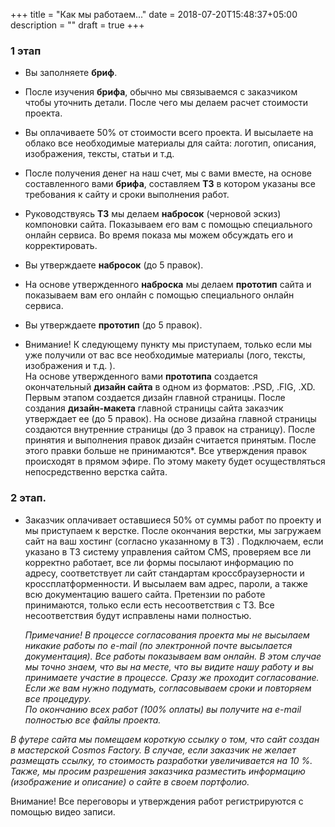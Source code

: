 +++
title = "Как мы работаем..."
date = 2018-07-20T15:48:37+05:00
description = ""
draft = true
+++
### 1 этап ###

* Вы заполняете **бриф**.

* После изучения **брифа**, обычно мы связываемся с заказчиком чтобы уточнить детали. После чего мы делаем  расчет стоимости проекта.

* Вы оплачиваете 50% от стоимости всего проекта. И высылаете на облако все необходимые материалы для сайта: логотип, описания, изображения, тексты, статьи и т.д.

* После получения денег на наш счет, мы с вами вместе, на основе составленного вами **брифа**, составляем **ТЗ** в котором указаны все требования к сайту и сроки выполнения работ. 

* Руководствуясь **ТЗ** мы делаем **набросок** (черновой эскиз) компоновки сайта. Показываем его вам с помощью специального онлайн сервиса. Во время показа мы можем обсуждать
его и корректировать.

* Вы утверждаете **набросок** (до 5 правок).

* На основе утвержденного **наброска** мы делаем **прототип** сайта и показываем вам его онлайн с помощью специального онлайн сервиса. 

* Вы утверждаете **прототип** (до 5 правок).

* Внимание! К следующему пункту мы приступаем, только если мы уже получили от вас все необходимые материалы (лого, тексты, изображения и т.д. ).  
На основе утвержденного вами **прототипа** создается окончательный **дизайн сайта** в одном из форматов: .PSD, .FIG, .XD. Первым этапом создается дизайн главной страницы.
После создания **дизайн-макета** главной страницы сайта заказчик утверждает ее (до 5 правок). На основе дизайна главной страницы создаются внутренние страницы (до 3 правок на страницу). После принятия и выполнения правок дизайн считается принятым.
После этого правки больше не принимаются*.  Все утверждения правок происходят в прямом эфире.
По этому макету будет осуществляться непосредственно верстка сайта. 

### 2 этап.
* Заказчик оплачивает оставшиеся 50% от суммы работ по проекту и мы приступаем к верстке.
После окончания верстки, мы загружаем сайт на ваш хостинг (согласно указанному в ТЗ) .
Подключаем, если указано в ТЗ систему управления сайтом CMS, проверяем все ли корректно работает, все ли формы посылают информацию по адресу, соответствует ли сайт стандартам кроссбраузерности и кроссплатформенности. И высылаем вам адрес, пароли, а также всю документацию вашего сайта.
Претензии по работе принимаются, только если есть несоответствия с ТЗ.  Все несоответствия будут исправлены нами полностью.

  *Примечание!
В процессе согласования проекта мы не высылаем никакие работы по e-mail (по электронной почте высылается документация). Все работы показываем вам онлайн. В этом случае мы точно знаем, что вы на месте, что вы видите нашу работу и вы принимаете участие в процессе. Сразу же проходит согласование. Если же вам нужно подумать, согласовываем сроки и повторяем все процедуру.  
По окончанию всех работ (100% оплаты) вы получите на e-mail полностью все файлы проекта.* 

*В футере сайта мы помещаем короткую ссылку о том, что сайт создан в мастерской Cosmos Factory.  В случае, если заказчик не желает размещать ссылку, то стоимость разработки увеличивается на 10 %. Также, мы просим разрешения заказчика разместить информацию (изображение и описание) о сайте в своем портфолио.*

Внимание! Все переговоры и утверждения работ регистрируются с помощью видео записи.